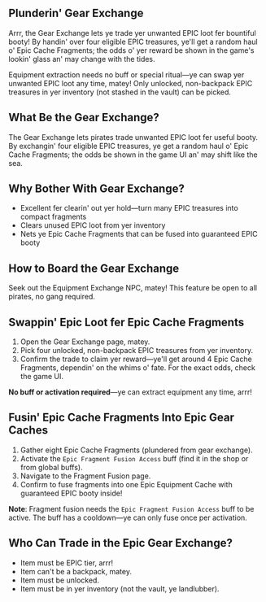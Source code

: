 ## Plunderin' Gear Exchange

Arrr, the Gear Exchange lets ye trade yer unwanted EPIC loot fer bountiful booty! By handin' over four eligible EPIC treasures, ye'll get a random haul o' Epic Cache Fragments; the odds o' yer reward be shown in the game's lookin' glass an' may change with the tides.

Equipment extraction needs no buff or special ritual—ye can swap yer unwanted EPIC loot any time, matey! Only unlocked, non-backpack EPIC treasures in yer inventory (not stashed in the vault) can be picked.

## What Be the Gear Exchange?

The Gear Exchange lets pirates trade unwanted EPIC loot fer useful booty. By exchangin' four eligible EPIC treasures, ye get a random haul o' Epic Cache Fragments; the odds be shown in the game UI an' may shift like the sea.

## Why Bother With Gear Exchange?

- Excellent fer clearin' out yer hold—turn many EPIC treasures into compact fragments
- Clears unused EPIC loot from yer inventory
- Nets ye Epic Cache Fragments that can be fused into guaranteed EPIC booty

## How to Board the Gear Exchange

Seek out the Equipment Exchange NPC, matey! This feature be open to all pirates, no gang required.

## Swappin' Epic Loot fer Epic Cache Fragments

1. Open the Gear Exchange page, matey.
2. Pick four unlocked, non-backpack EPIC treasures from yer inventory.
3. Confirm the trade to claim yer reward—ye'll get around 4 Epic Cache Fragments, dependin' on the whims o' fate. For the exact odds, check the game UI.

**No buff or activation required**—ye can extract equipment any time, arrr!

## Fusin' Epic Cache Fragments Into Epic Gear Caches

1. Gather eight Epic Cache Fragments (plundered from gear exchange).
2. Activate the `Epic Fragment Fusion Access` buff (find it in the shop or from global buffs).
3. Navigate to the Fragment Fusion page.
4. Confirm to fuse fragments into one Epic Equipment Cache with guaranteed EPIC booty inside!

**Note**: Fragment fusion needs the `Epic Fragment Fusion Access` buff to be active. The buff has a cooldown—ye can only fuse once per activation.

## Who Can Trade in the Epic Gear Exchange?

- Item must be EPIC tier, arrr!
- Item can't be a backpack, matey.
- Item must be unlocked.
- Item must be in yer inventory (not the vault, ye landlubber).
